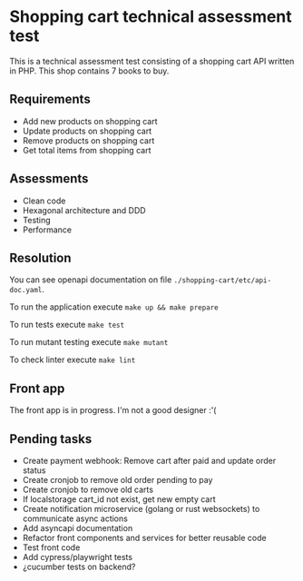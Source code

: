 # Shopping cart technical assessment test

This is a technical assessment test consisting of a shopping cart API written in PHP. This shop contains 7 books to buy.

## Requirements

- Add new products on shopping cart
- Update products on shopping cart
- Remove products on shopping cart
- Get total items from shopping cart

## Assessments

- Clean code
- Hexagonal architecture and DDD
- Testing
- Performance

## Resolution

You can see openapi documentation on file `./shopping-cart/etc/api-doc.yaml`.

To run the application execute `make up && make prepare`

To run tests execute `make test`

To run mutant testing execute `make mutant`

To check linter execute `make lint`

## Front app

The front app is in progress. I'm not a good designer :'(

## Pending tasks

- Create payment webhook: Remove cart after paid and update order status
- Create cronjob to remove old order pending to pay
- Create cronjob to remove old carts
- If localstorage cart_id not exist, get new empty cart
- Create notification microservice (golang or rust websockets) to communicate async actions
- Add asyncapi documentation
- Refactor front components and services for better reusable code
- Test front code
- Add cypress/playwright tests
- ¿cucumber tests on backend?
